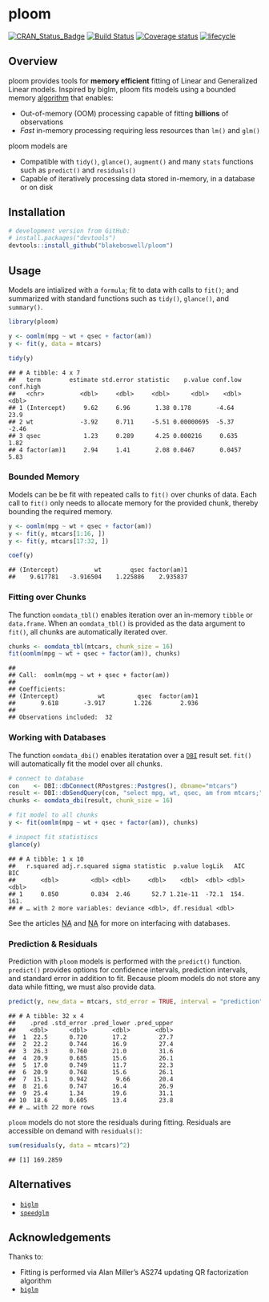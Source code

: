 
# ploom

[![CRAN\_Status\_Badge](https://www.r-pkg.org/badges/version/ploom)](https://cran.r-project.org/package=ploom)
[![Build
Status](https://api.travis-ci.com/blakeboswell/ploom.svg?branch=develop)](https://api.travis-ci.com/blakeboswell/ploom)
[![Coverage
status](https://codecov.io/gh/blakeboswell/ploom/branch/develop/graph/badge.svg)](https://codecov.io/github/blakeboswell/ploom?branch=develop)
[![lifecycle](https://img.shields.io/badge/lifecycle-experimental-orange.svg)](https://www.tidyverse.org/lifecycle/#experimental)

<!-- [AppVeyor Build Status]() -->

## Overview

ploom provides tools for **memory efficient** fitting of Linear and
Generalized Linear models. Inspired by biglm, ploom fits models using a
bounded memory [algorithm](#acknowledgements) that enables:

  - Out-of-memory (OOM) processing capable of fitting **billions** of
    observations
  - *Fast* in-memory processing requiring less resources than `lm()` and
    `glm()`

ploom models are

  - Compatible with `tidy()`, `glance()`, `augment()` and many `stats`
    functions such as `predict()` and `residuals()`
  - Capable of iteratively processing data stored in-memory, in a
    database or on disk

## Installation

``` r
# development version from GitHub:
# install.packages("devtools")
devtools::install_github("blakeboswell/ploom")
```

## Usage

Models are intialized with a `formula`; fit to data with calls to
`fit()`; and summarized with standard functions such as `tidy()`,
`glance()`, and `summary()`.

``` r
library(ploom)

y <- oomlm(mpg ~ wt + qsec + factor(am))
y <- fit(y, data = mtcars)

tidy(y)
```

    ## # A tibble: 4 x 7
    ##   term        estimate std.error statistic    p.value conf.low conf.high
    ##   <chr>          <dbl>     <dbl>     <dbl>      <dbl>    <dbl>     <dbl>
    ## 1 (Intercept)     9.62     6.96       1.38 0.178       -4.64       23.9 
    ## 2 wt             -3.92     0.711     -5.51 0.00000695  -5.37       -2.46
    ## 3 qsec            1.23     0.289      4.25 0.000216     0.635       1.82
    ## 4 factor(am)1     2.94     1.41       2.08 0.0467       0.0457      5.83

### Bounded Memory

Models can be be fit with repeated calls to `fit()` over chunks of data.
Each call to `fit()` only needs to allocate memory for the provided
chunk, thereby bounding the required memory.

``` r
y <- oomlm(mpg ~ wt + qsec + factor(am))
y <- fit(y, mtcars[1:16, ])
y <- fit(y, mtcars[17:32, ])

coef(y)
```

    ## (Intercept)          wt        qsec factor(am)1 
    ##    9.617781   -3.916504    1.225886    2.935837

### Fitting over Chunks

The function `oomdata_tbl()` enables iteration over an in-memory
`tibble` or `data.frame`. When an `oomdata_tbl()` is provided as the
data argument to `fit()`, all chunks are automatically iterated over.

``` r
chunks <- oomdata_tbl(mtcars, chunk_size = 16)
fit(oomlm(mpg ~ wt + qsec + factor(am)), chunks)
```

    ## 
    ## Call:  oomlm(mpg ~ wt + qsec + factor(am))
    ## 
    ## Coefficients:
    ## (Intercept)           wt         qsec  factor(am)1  
    ##       9.618       -3.917        1.226        2.936  
    ## 
    ## Observations included:  32

### Working with Databases

The function `oomdata_dbi()` enables iteratation over a [`DBI`]() result
set. `fit()` will automatically fit the model over all chunks.

``` r
# connect to database
con    <- DBI::dbConnect(RPostgres::Postgres(), dbname="mtcars")
result <- DBI::dbSendQuery(con, "select mpg, wt, qsec, am from mtcars;")
chunks <- oomdata_dbi(result, chunk_size = 16)

# fit model to all chunks
y <- fit(oomlm(mpg ~ wt + qsec + factor(am)), chunks)

# inspect fit statistiscs
glance(y)
```

    ## # A tibble: 1 x 10
    ##   r.squared adj.r.squared sigma statistic  p.value logLik   AIC   BIC
    ##       <dbl>         <dbl> <dbl>     <dbl>    <dbl>  <dbl> <dbl> <dbl>
    ## 1     0.850         0.834  2.46      52.7 1.21e-11  -72.1  154.  161.
    ## # … with 2 more variables: deviance <dbl>, df.residual <dbl>

See the articles [NA]() and [NA]() for more on interfacing with
databases.

### Prediction & Residuals

Prediction with `ploom` models is performed with the `predict()`
function. `predict()` provides options for confidence intervals,
prediction intervals, and standard error in addition to fit. Because
ploom models do not store any data while fitting, we must also provide
data.

``` r
predict(y, new_data = mtcars, std_error = TRUE, interval = "prediction")
```

    ## # A tibble: 32 x 4
    ##    .pred .std_error .pred_lower .pred_upper
    ##    <dbl>      <dbl>       <dbl>       <dbl>
    ##  1  22.5      0.720       17.2         27.7
    ##  2  22.2      0.744       16.9         27.4
    ##  3  26.3      0.760       21.0         31.6
    ##  4  20.9      0.685       15.6         26.1
    ##  5  17.0      0.749       11.7         22.3
    ##  6  20.9      0.768       15.6         26.1
    ##  7  15.1      0.942        9.66        20.4
    ##  8  21.6      0.747       16.4         26.9
    ##  9  25.4      1.34        19.6         31.1
    ## 10  18.6      0.605       13.4         23.8
    ## # … with 22 more rows

`ploom` models do not store the residuals during fitting. Residuals are
accessible on demand with
    `residuals()`:

``` r
sum(residuals(y, data = mtcars)^2)
```

    ## [1] 169.2859

## Alternatives

  - [`biglm`](https://cran.r-project.org/web/packages/biglm/index.html)
  - [`speedglm`](https://cran.r-project.org/web/packages/speedglm/index.html)

## Acknowledgements

Thanks to:

  - Fitting is performed via Alan Miller’s AS274 updating QR
    factorization algorithm
  - [`biglm`](https://cran.r-project.org/web/packages/biglm/index.html)
